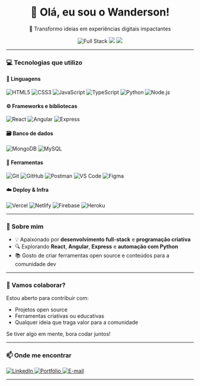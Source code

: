 <h1 align="center">👋 Olá, eu sou o Wanderson!</h1>

<p align="center">🚀 Transformo ideias em experiências digitais impactantes</p>

<p align="center">
  <img src="https://img.shields.io/badge/Desenvolvedor-Full--Stack-blue?style=for-the-badge" alt="Full Stack">
  <img src="https://img.shields.io/badge/Amante%20da%20Programação%20Criativa-💡-purple?style=for-the-badge">
  <img src="https://img.shields.io/badge/Compartilhando%20Conhecimento-📚-orange?style=for-the-badge">
</p>

---

### 💻 Tecnologias que utilizo

#### 🧠 Linguagens  
![HTML5](https://img.shields.io/badge/HTML5-E34F26?style=flat&logo=html5&logoColor=white)
![CSS3](https://img.shields.io/badge/CSS3-1572B6?style=flat&logo=css3&logoColor=white)
![JavaScript](https://img.shields.io/badge/JavaScript-F7DF1E?style=flat&logo=javascript&logoColor=black)
![TypeScript](https://img.shields.io/badge/TypeScript-007ACC?style=flat&logo=typescript&logoColor=white)
![Python](https://img.shields.io/badge/Python-3776AB?style=flat&logo=python&logoColor=white)
![Node.js](https://img.shields.io/badge/Node.js-339933?style=flat&logo=nodedotjs&logoColor=white)

#### ⚙️ Frameworks e bibliotecas  
![React](https://img.shields.io/badge/React-61DAFB?style=flat&logo=react&logoColor=black)
![Angular](https://img.shields.io/badge/Angular-DD0031?style=flat&logo=angular&logoColor=white)
![Express](https://img.shields.io/badge/Express-000000?style=flat&logo=express&logoColor=white)

#### 🗃️ Banco de dados  
![MongoDB](https://img.shields.io/badge/MongoDB-47A248?style=flat&logo=mongodb&logoColor=white)
![MySQL](https://img.shields.io/badge/MySQL-4479A1?style=flat&logo=mysql&logoColor=white)

#### 🧰 Ferramentas  
![Git](https://img.shields.io/badge/Git-F05032?style=flat&logo=git&logoColor=white)
![GitHub](https://img.shields.io/badge/GitHub-181717?style=flat&logo=github&logoColor=white)
![Postman](https://img.shields.io/badge/Postman-FF6C37?style=flat&logo=postman&logoColor=white)
![VS Code](https://img.shields.io/badge/VS%20Code-007ACC?style=flat&logo=visual-studio-code&logoColor=white)
![Figma](https://img.shields.io/badge/Figma-F24E1E?style=flat&logo=figma&logoColor=white)

#### ☁️ Deploy & Infra  
![Vercel](https://img.shields.io/badge/Vercel-000000?style=flat&logo=vercel&logoColor=white)
![Netlify](https://img.shields.io/badge/Netlify-00C7B7?style=flat&logo=netlify&logoColor=white)
![Firebase](https://img.shields.io/badge/Firebase-FFCA28?style=flat&logo=firebase&logoColor=black)
![Heroku](https://img.shields.io/badge/Heroku-430098?style=flat&logo=heroku&logoColor=white)

---

### 🎨 Sobre mim

- 💡 Apaixonado por **desenvolvimento full-stack** e **programação criativa**
- 🔍 Explorando **React**, **Angular**, **Express** e **automação com Python**
- 📚 Gosto de criar ferramentas open source e conteúdos para a comunidade dev

---

### 🤝 Vamos colaborar?

Estou aberto para contribuir com:
- Projetos open source
- Ferramentas criativas ou educativas
- Qualquer ideia que traga valor para a comunidade

Se tiver algo em mente, bora codar juntos!

---

### 📫 Onde me encontrar

<p>
  <a href="https://www.linkedin.com/in/wandersonvilanova/" target="_blank">
    <img src="https://img.shields.io/badge/LinkedIn-0077B5?style=flat&logo=linkedin&logoColor=white" alt="LinkedIn">
  </a>
  <a href="#" target="_blank">
    <img src="https://img.shields.io/badge/Portfólio-000?style=flat&logo=About.me&logoColor=white" alt="Portfólio">
  </a>
  <a href="mailto:wandersonvn00@gmail.com">
    <img src="https://img.shields.io/badge/E--mail-D14836?style=flat&logo=gmail&logoColor=white" alt="E-mail">
  </a>
</p>

---

